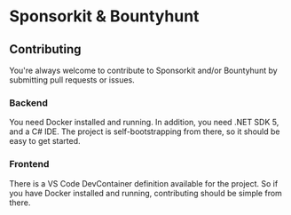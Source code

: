 # Sponsorkit & Bountyhunt

## Contributing
You're always welcome to contribute to Sponsorkit and/or Bountyhunt by submitting pull requests or issues.

### Backend
You need Docker installed and running. In addition, you need .NET SDK 5, and a C# IDE. The project is self-bootstrapping from there, so it should be easy to get started.

### Frontend
There is a VS Code DevContainer definition available for the project. So if you have Docker installed and running, contributing should be simple from there.